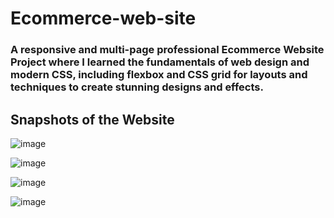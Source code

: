 # Ecommerce-web-site
### A responsive and multi-page professional Ecommerce Website Project where I learned the fundamentals of web design and modern CSS, including flexbox and CSS grid for layouts and techniques to create stunning designs and effects.

## Snapshots of the Website
![image](https://github.com/AshishBhosle17/Ecommerce-web-site/assets/140106733/1ad51292-4a92-46d6-b9c1-5d4eaee538df)

![image](https://github.com/AshishBhosle17/Ecommerce-web-site/assets/140106733/602b2d7c-3444-428d-b2e3-797097f7a84f)

![image](https://github.com/AshishBhosle17/Ecommerce-web-site/assets/140106733/a1976541-d26b-47bc-9d1b-c5e85976d479)

![image](https://github.com/AshishBhosle17/Ecommerce-web-site/assets/140106733/2015e38c-b095-457a-8373-8c2f846d4536)
